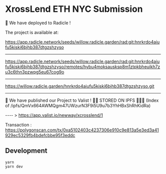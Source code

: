 # XrossLend ETH NYC Submission


🍃 We have deployed to Radicle ! 

The project is available at:

https://app.radicle.network/seeds/willow.radicle.garden/rad:git:hnrkrdo4aiufu5kiski6bjhb387dtgzshzyso

------------------------------------------------------------------------------------------------------------------------------------------------
   https://app.radicle.network/seeds/willow.radicle.garden/rad:git:hnrkrdo4aiufu5kiski6bjhb387dtgzshzyso/remotes/hybu4moksausksp8m1ztpkbheuikh7zu3c6thn3pzwpg5eu67cog9o
   
------------------------------------------------------------------------------------------------------------------------------------------------
 
https://willow.radicle.garden/hnrkrdo4aiufu5kiski6bjhb387dtgzshzyso.git

------------------------------------------------------------------------------------------------------------------------------------------------

🍃 We have published our Project to Valist ! 🍃🍃 STORED ON IPFS 🍃🍃🍃 (Index of /ipfs/QmVx664AWMQgm47UWzurN3F9i5U9u7b3YhHBxShRhKidRa)

---- > https://app.valist.io/newway/xcrosslend/1

Transaction : https://polygonscan.com/tx/0xa5102403c4237306e910c9e813a5e3ed3a41929ec5329fb4bdefcbbe95f3eddc


## Development

```
yarn
yarn dev
```
